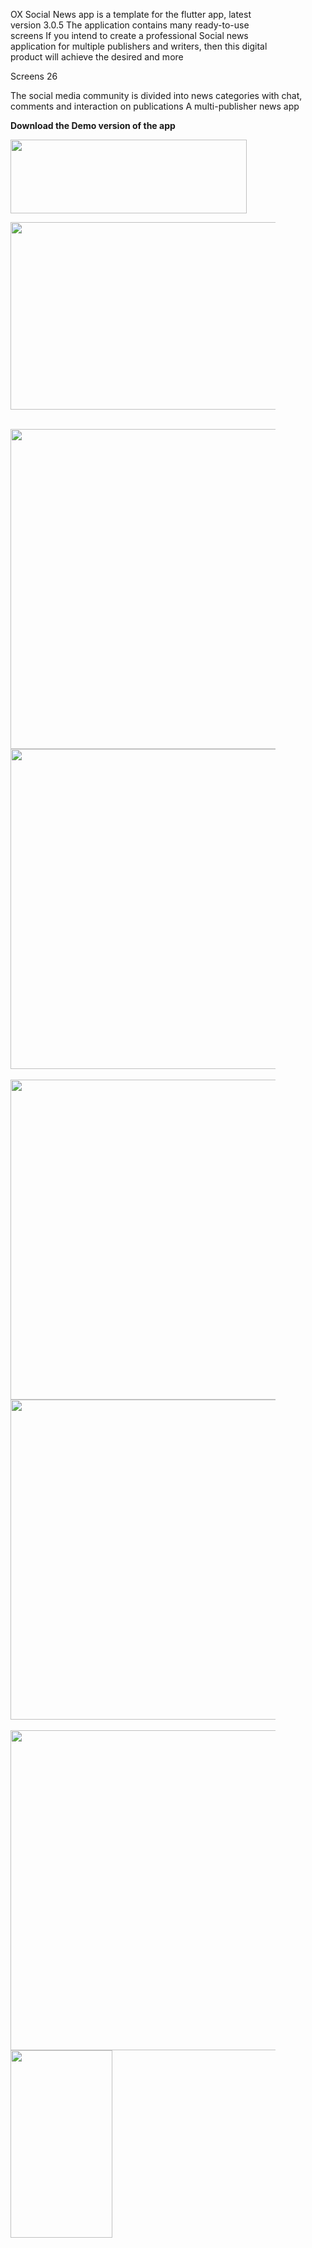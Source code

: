 <p style="text-align: left; padding-right: 80px;">OX Social News app is a template for the flutter app, latest version 3.0.5
The application contains many ready-to-use screens
If you intend to create a professional Social news application for multiple publishers and writers, then this digital product will achieve the desired and more</p>
<p style="text-align: left; padding-right: 80px;">Screens 26</p>
<p style="text-align: left;">The social media community is divided into news categories with chat, comments and interaction on publications
A multi-publisher news app</p>
<p style="text-align: left; padding-right: 80px;"><strong>Download the Demo version of the app</strong></p>
<p style="text-align: left; padding-right: 80px;"><a href="https://drive.google.com/file/d/1bB3-UYyJ1rM6hStKUpql7-JMbBHwk8aa/view?usp=sharing" target="_blank" rel="noopener"><img class="aligncenter wp-image-3077 size-full" src="https://m-tarek.com/wp-content/uploads/2022/07/android.png" alt="" width="378" height="118" /></a></p>
<p style="padding-right: 80px;"></p>
<p style="padding-right: 80px;"></p>
<p style="text-align: center; padding-right: 80px;"><a href="https://youtu.be/VNWKK_f_Yns" target="_blank" rel="noopener"><img class="alignnone wp-image-3095 size-full" src="https://m-tarek.com/wp-content/uploads/2022/07/demo.png" alt="" width="590" height="300" /></a></p>
<p style="padding-right: 80px;"></p>
<p style="padding-right: 80px;">     <img class="alignnone wp-image-3097 size-full" src="https://m-tarek.com/wp-content/uploads/2022/07/4-1.png" alt="" width="1410" height="512" /> <img class="alignnone wp-image-3098 size-full" src="https://m-tarek.com/wp-content/uploads/2022/07/5-1.png" alt="" width="1410" height="512" />  <img class="alignnone wp-image-3100 size-full" src="https://m-tarek.com/wp-content/uploads/2022/07/1-1.png" alt="" width="1410" height="512" /> <img class="alignnone wp-image-3101 size-full" src="https://m-tarek.com/wp-content/uploads/2022/07/2-1.png" alt="" width="1410" height="512" /> <img class="alignnone wp-image-3102 size-full" src="https://m-tarek.com/wp-content/uploads/2022/07/3-1.png" alt="" width="1410" height="512" /><img class="alignnone size-medium wp-image-3099" src="https://m-tarek.com/wp-content/uploads/2022/07/6-1-163x300.png" alt="" width="163" height="300" /></p>

